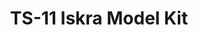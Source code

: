 ---
layout: product
title: "TS-11 Iskra Model Kit"
price: "1500" 
desc: "Plastična maketa"
img_path: "/assets/img/AH70004.webp"
brand: "Arma Hobby"
available: false
special_offer: false
new: false
soon: false
cat: "010000"
subcat: "014200"
subsubcat: "00"
sifra: "AH70004"
popular: false
---